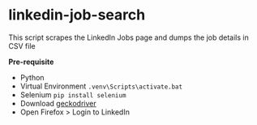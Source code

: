 # linkedin-job-search
This script scrapes the LinkedIn Jobs page and dumps the job details in CSV file


**Pre-requisite**

- Python
- Virtual Environment `.venv\Scripts\activate.bat`
- Selenium `pip install selenium`
- Download [geckodriver](https://github.com/mozilla/geckodriver/releases/tag/v0.36.0)
- Open Firefox > Login to LinkedIn

